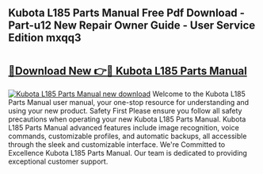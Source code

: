 ## Kubota L185 Parts Manual Free Pdf Download - Part-u12 New Repair Owner Guide - User Service Edition mxqq3

# <h2><a href="http://bc25185.oget.top/?id=Kubota+L185+Parts+Manual">🔗Download New 👉🔴 Kubota L185 Parts Manual</a></h2>

[![Kubota L185 Parts Manual new download](https://i.imgur.com/5g1atiW.png)](http://bc25185.oget.top/?id=Kubota+L185+Parts+Manual)
Welcome to the Kubota L185 Parts Manual user manual, your one-stop resource for understanding and using your new product. Safety First Please ensure you follow all safety precautions when operating your new Kubota L185 Parts Manual. Kubota L185 Parts Manual advanced features include image recognition, voice commands, customizable profiles, and automatic backups, all accessible through the sleek and customizable interface. We're Committed to Excellence Kubota L185 Parts Manual. Our team is dedicated to providing exceptional customer support.
